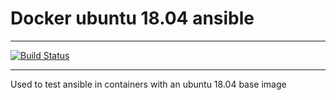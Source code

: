# Docker ubuntu 18.04 ansible

---

[![Build Status](https://travis-ci.org/Dovry/docker_ubuntu18_ansible.svg?branch=master)](https://travis-ci.org/Dovry/docker_ubuntu18_ansible)

---

Used to test ansible in containers with an ubuntu 18.04 base image
